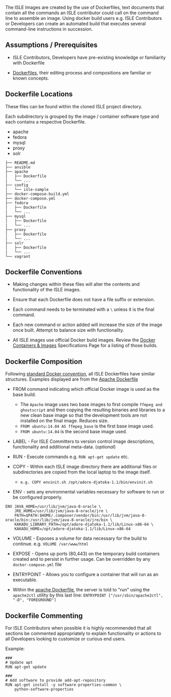 <!--- PAGE_TITLE --->

The ISLE Images are created by the use of Dockerfiles, text documents that contain all the commands an ISLE contributor could call on the command line to assemble an image. Using docker build users e.g. ISLE Contributors or Developers can create an automated build that executes several command-line instructions in succession.

## Assumptions / Prerequisites

* ISLE Contributors, Developers have pre-existing knowledge or familiarity with Dockerfile

* [Dockerfiles](https://docs.docker.com/engine/reference/builder/), their editing process and compositions are familiar or known concepts.


## Dockerfile Locations

These files can be found within the cloned ISLE project directory.

Each subdirectory is grouped by the image / container software type and each contains a respective Dockerfile.

* apache
* fedora
* mysql
* proxy
* solr


```
├── README.md
├── ansible
├── apache
│   ├── Dockerfile
|   └── ...
├── config
│   └── isle-sample
├── docker-compose-build.yml
├── docker-compose.yml
├── fedora
│   ├── Dockerfile
|   └── ...
├── mysql
│   ├── Dockerfile
|   └── ...
├── proxy
│   ├── Dockerfile
|   └── ...
├── solr
│   ├── Dockerfile
|   └── ...
└── vagrant
```

## Dockerfile Conventions

* Making changes within these files will alter the contents and functionality of the ISLE images.

* Ensure that each Dockerfile does not have a file suffix or extension.

* Each command needs to be terminated with a `\` unless it is the final command.

* Each new command or action added will increase the size of the image once built. Attempt to balance size with functionality.

* All ISLE images use official Docker build images. Review the [Docker Containers & Images](../specifications/docker-containers-images.md) Specifications Page for a listing of those builds.

## Dockerfile Composition

Following [standard Docker convention](https://docs.docker.com/engine/reference/builder/), all ISLE Dockerfiles have similar structures. Examples displayed are from the [Apache Dockerfile](https://github.com/Islandora-Collaboration-Group/ISLE/blob/master/apache/Dockerfile)

* FROM command indicating which official Docker image is used as the base build.
    * The `Apache` image uses two base images to first compile `ffmpeg and ghostscript` and then copying the resulting binaries and libraries to a new clean base image so that the development tools are not installed on the final image. Reduces size.
    * `FROM ubuntu:14.04 AS ffmpeg_base` is the first base image used.
    * `FROM ubuntu:14.04` is the second base image used.

* LABEL - For ISLE Committers to version control image descriptions, functionality and additional meta-data. (_optional_)

* RUN - Execute commands e.g. `RUN apt-get update` etc.

* COPY - Within each ISLE image directory there are additional files or subdirectories are copied from the local laptop to the image itself.
    * `e.g. COPY envinit.sh /opt/adore-djatoka-1.1/bin/envinit.sh`

* ENV - sets any environmental variables necessary for software to run or be configured properly.

```
ENV JAVA_HOME=/usr/lib/jvm/java-8-oracle \
    JRE_HOME=/usr/lib/jvm/java-8-oracle/jre \
    PATH=$PATH:$HOME/.composer/vendor/bin:/usr/lib/jvm/java-8-oracle/bin:/usr/lib/jvm/java-8-oracle/jre/bin \
    KAKADU_LIBRARY_PATH=/opt/adore-djatoka-1.1/lib/Linux-x86-64 \
    KAKADU_HOME=/opt/adore-djatoka-1.1/lib/Linux-x86-64
```

* VOLUME - Exposes a volume for data necessary for the build to continue. e.g. `VOLUME /var/www/html`

* EXPOSE - Opens up ports (80,443) on the temporary build containers created and to persist in further usage. Can be overridden by any `docker-compose.yml` file

* ENTRYPOINT - Allows you to configure a container that will run as an executable.

* Within the [apache Dockerfile](https://github.com/Islandora-Collaboration-Group/ISLE/blob/master/apache/Dockerfile), the server is told to "run" using the `apache2ctl` utility by this last line: `ENTRYPOINT ["/usr/sbin/apache2ctl", "-D", "FOREGROUND"]`

## Dockerfile Commenting

For ISLE Contributors when possible it is highly recommended that all sections be commented appropriately to explain functionality or actions to all Developers looking to customize or curious end users.

Example:

```
###
# Update apt
RUN apt-get update

###
# Add software to provide add-apt-repository
RUN apt-get install -y software-properties-common \
    python-software-properties
```
